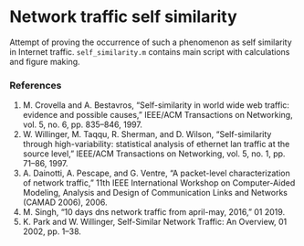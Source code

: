# Network traffic self similarity
Attempt of proving the occurrence of such a phenomenon as self similarity in Internet traffic. `self_similarity.m` contains main script with calculations and figure making. 


### References
1. M. Crovella and A. Bestavros, “Self-similarity in world wide web traffic: evidence and possible causes,” IEEE/ACM Transactions on Networking, vol. 5, no. 6, pp. 835–846, 1997.
2. W. Willinger, M. Taqqu, R. Sherman, and D. Wilson, “Self-similarity through high-variability: statistical analysis of ethernet lan traffic at the source level,” IEEE/ACM Transactions on Networking, vol. 5, no. 1, pp. 71–86, 1997.
3. A. Dainotti, A. Pescape, and G. Ventre, “A packet-level characterization of network traffic,” 11th IEEE International Workshop on Computer-Aided Modeling, Analysis and Design of Communication Links and Networks (CAMAD 2006), 2006.
4. M. Singh, “10 days dns network traffic from april-may, 2016,” 01 2019.
5. K. Park and W. Willinger, Self-Similar Network Traffic: An Overview, 01 2002, pp. 1–38.

